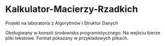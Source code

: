 # Kalkulator-Macierzy-Rzadkich
Projekt na laboratoria z Algorytmów i Struktur Danych 

Obsługiwany w konsoli środowiska programistycznego.
Na wejściu bierze pliki tekstowe. Format pokazany w przykładowych plikach.
